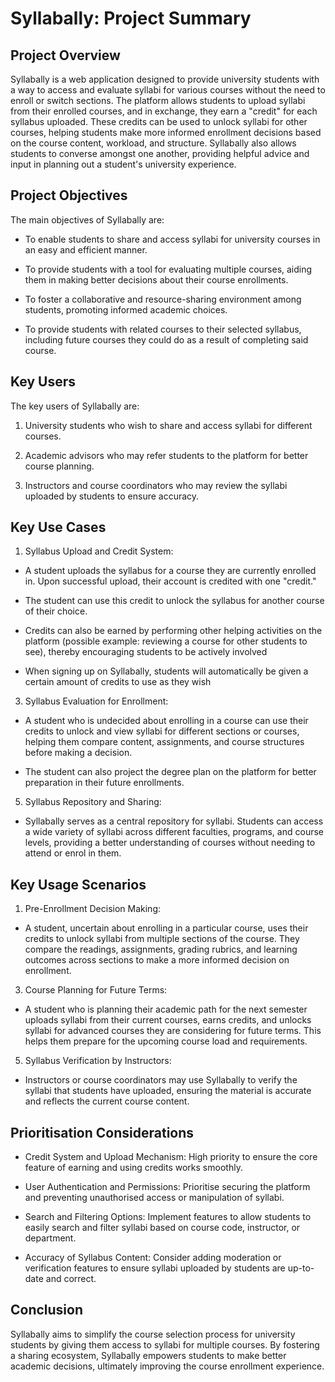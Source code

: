 Syllabally: Project Summary
===========================

Project Overview
----------------

Syllabally is a web application designed to provide university students with a way to access and evaluate syllabi for various courses without the need to enroll or switch sections. The platform allows students to upload syllabi from their enrolled courses, and in exchange, they earn a "credit" for each syllabus uploaded. These credits can be used to unlock syllabi for other courses, helping students make more informed enrollment decisions based on the course content, workload, and structure. Syllabally also allows students to converse amongst one another, providing helpful advice and input in planning out a student's university experience. 

Project Objectives
------------------

The main objectives of Syllabally are:

-   To enable students to share and access syllabi for university courses in an easy and efficient manner.

-   To provide students with a tool for evaluating multiple courses, aiding them in making better decisions about their course enrollments.

-   To foster a collaborative and resource-sharing environment among students, promoting informed academic choices.

-   To provide students with related courses to their selected syllabus, including future courses they could do as a result of completing said course. 

Key Users
---------

The key users of Syllabally are:

1.  University students who wish to share and access syllabi for different courses.

2.  Academic advisors who may refer students to the platform for better course planning.

3.  Instructors and course coordinators who may review the syllabi uploaded by students to ensure accuracy.

Key Use Cases
-------------

1.  Syllabus Upload and Credit System:

-   A student uploads the syllabus for a course they are currently enrolled in. Upon successful upload, their account is credited with one "credit."

-   The student can use this credit to unlock the syllabus for another course of their choice.

-   Credits can also be earned by performing other helping activities on the platform (possible example: reviewing a course for other students to see), thereby encouraging students to be actively involved

-   When signing up on Syllabally, students will automatically be given a certain amount of credits to use as they wish

3.  Syllabus Evaluation for Enrollment:

-   A student who is undecided about enrolling in a course can use their credits to unlock and view syllabi for different sections or courses, helping them compare content, assignments, and course structures before making a decision.

-   The student can also project the degree plan on the platform for better preparation in their future enrollments.

5.  Syllabus Repository and Sharing:

-   Syllabally serves as a central repository for syllabi. Students can access a wide variety of syllabi across different faculties, programs, and course levels, providing a better understanding of courses without needing to attend or enrol in them.

Key Usage Scenarios
-------------------

1.  Pre-Enrollment Decision Making:

-   A student, uncertain about enrolling in a particular course, uses their credits to unlock syllabi from multiple sections of the course. They compare the readings, assignments, grading rubrics, and learning outcomes across sections to make a more informed decision on enrollment.

3.  Course Planning for Future Terms:

-   A student who is planning their academic path for the next semester uploads syllabi from their current courses, earns credits, and unlocks syllabi for advanced courses they are considering for future terms. This helps them prepare for the upcoming course load and requirements.

5.  Syllabus Verification by Instructors:

-   Instructors or course coordinators may use Syllabally to verify the syllabi that students have uploaded, ensuring the material is accurate and reflects the current course content.

Prioritisation Considerations
-----------------------------

-   Credit System and Upload Mechanism: High priority to ensure the core feature of earning and using credits works smoothly.

-   User Authentication and Permissions: Prioritise securing the platform and preventing unauthorised access or manipulation of syllabi.

-   Search and Filtering Options: Implement features to allow students to easily search and filter syllabi based on course code, instructor, or department.

-   Accuracy of Syllabus Content: Consider adding moderation or verification features to ensure syllabi uploaded by students are up-to-date and correct.

Conclusion
----------

Syllabally aims to simplify the course selection process for university students by giving them access to syllabi for multiple courses. By fostering a sharing ecosystem, Syllabally empowers students to make better academic decisions, ultimately improving the course enrollment experience.
